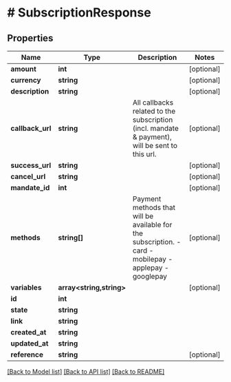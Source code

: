 # # SubscriptionResponse

## Properties

Name | Type | Description | Notes
------------ | ------------- | ------------- | -------------
**amount** | **int** |  | [optional]
**currency** | **string** |  | [optional]
**description** | **string** |  | [optional]
**callback_url** | **string** | All callbacks related to the subscription (incl. mandate &amp; payment), will be sent to this url. | [optional]
**success_url** | **string** |  | [optional]
**cancel_url** | **string** |  | [optional]
**mandate_id** | **int** |  | [optional]
**methods** | **string[]** | Payment methods that will be available for the subscription.   - card   - mobilepay   - applepay   - googlepay | [optional]
**variables** | **array<string,string>** |  | [optional]
**id** | **int** |  |
**state** | **string** |  |
**link** | **string** |  |
**created_at** | **string** |  |
**updated_at** | **string** |  |
**reference** | **string** |  | [optional]

[[Back to Model list]](../../README.md#models) [[Back to API list]](../../README.md#endpoints) [[Back to README]](../../README.md)
